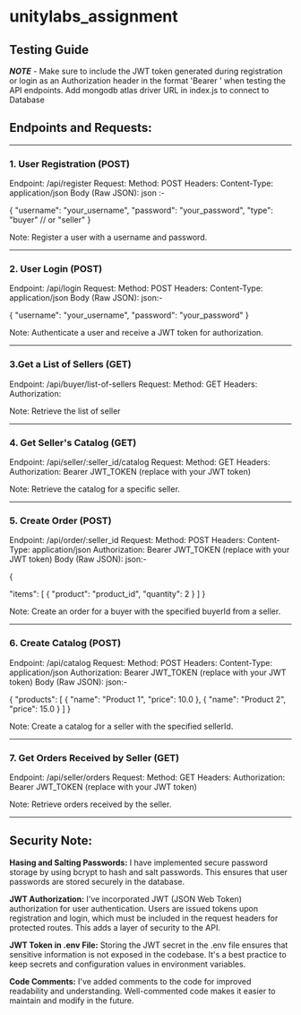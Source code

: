 # unitylabs_assignment

## Testing Guide

***NOTE*** -  Make sure to include the JWT token generated during registration or login as an Authorization header in the format 'Bearer <token>' when testing the API endpoints. Add mongodb atlas driver URL in index.js to connect to Database
 
## Endpoints and Requests:

_________________________________________________________
### 1. User Registration (POST)

Endpoint: /api/register
Request:
Method: POST
Headers:
Content-Type: application/json
Body (Raw JSON):
json :-

{
  "username": "your_username",
  "password": "your_password",
  "type": "buyer" // or "seller"
}

Note: Register a user with a username and password.
___________________________________________________________

### 2. User Login (POST)

Endpoint: /api/login
Request:
Method: POST
Headers:
Content-Type: application/json
Body (Raw JSON):
json:-

{
  "username": "your_username",
  "password": "your_password"
}

Note: Authenticate a user and receive a JWT token for authorization.
_______________________________________________________________

### 3.Get a List of Sellers (GET)

Endpoint:  /api/buyer/list-of-sellers
Request:
Method: GET
Headers:
Authorization: 

Note: Retrieve the list of seller
___________________________________________________________

### 4. Get Seller's Catalog (GET)

Endpoint: /api/seller/:seller_id/catalog
Request:
Method: GET
Headers:
Authorization: Bearer JWT_TOKEN (replace with your JWT token)

Note: Retrieve the catalog for a specific seller.
______________________________________________________________

### 5. Create Order (POST)

Endpoint: /api/order/:seller_id
Request:
Method: POST
Headers:
Content-Type: application/json
Authorization: Bearer JWT_TOKEN (replace with your JWT token)
Body (Raw JSON):
json:-

{
  
  "items": [
    {
      "product": "product_id",
      "quantity": 2
    }
  ]
}

Note: Create an order for a buyer with the specified buyerId from a seller.
________________________________________________________________

### 6. Create Catalog (POST)

Endpoint: /api/catalog
Request:
Method: POST
Headers:
Content-Type: application/json
Authorization: Bearer JWT_TOKEN (replace with your JWT token)
Body (Raw JSON):
json:-

{
  "products": [
    {
      "name": "Product 1",
      "price": 10.0
    },
    {
      "name": "Product 2",
      "price": 15.0
    }
  ]
}

Note: Create a catalog for a seller with the specified sellerId.

_____________________________________________________________

### 7. Get Orders Received by Seller (GET)

Endpoint: /api/seller/orders
Request:
Method: GET
Headers:
Authorization: Bearer JWT_TOKEN (replace with your JWT token)

Note: Retrieve orders received by the seller.
________________________________________________________________

## Security Note:

**Hasing and Salting Passwords:** I have implemented secure password storage by using bcrypt to hash and salt passwords. This ensures that user passwords are stored securely in the database.

**JWT Authorization:** I've incorporated JWT (JSON Web Token) authorization for user authentication. Users are issued tokens upon registration and login, which must be included in the request headers for protected routes. This adds a layer of security to the API.

**JWT Token in .env File:** Storing the JWT secret in the .env file ensures that sensitive information is not exposed in the codebase. It's a best practice to keep secrets and configuration values in environment variables.

**Code Comments:** I've added comments to the code for improved readability and understanding. Well-commented code makes it easier to maintain and modify in the future.
